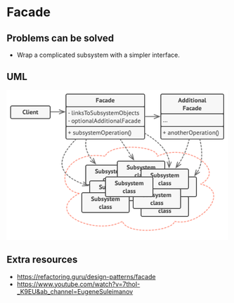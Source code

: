 # Facade
## Problems can be solved
* Wrap a complicated subsystem with a simpler interface.
## UML
![img_1.png](images/img.png)
## Extra resources
* https://refactoring.guru/design-patterns/facade
* https://www.youtube.com/watch?v=7thoI-_K9EU&ab_channel=EugeneSuleimanov
